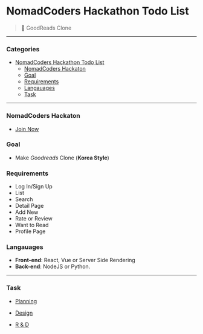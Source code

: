 # NomadCoders Hackathon Todo List

> 📝 GoodReads Clone

---

<h3> Categories</h3>

- [NomadCoders Hackathon Todo List](#nomadcoders-hackathon-todo-list)
    - [NomadCoders Hackaton](#nomadcoders-hackaton)
    - [Goal](#goal)
    - [Requirements](#requirements)
    - [Langauages](#langauages)
    - [Task](#task)

---

### NomadCoders Hackaton

- [Join Now](https://hackathon.nomadcoders.co/)

### Goal

- Make _Goodreads_ Clone (**Korea Style**)

### Requirements

- Log In/Sign Up
- List
- Search
- Detail Page
- Add New
- Rate or Review
- Want to Read
- Profile Page

### Langauages

- **Front-end**: React, Vue or Server Side Rendering
- **Back-end**: NodeJS or Python.

---

### Task

- [Planning](planning)

- [Design](Design)

- [R & D](R&D)
